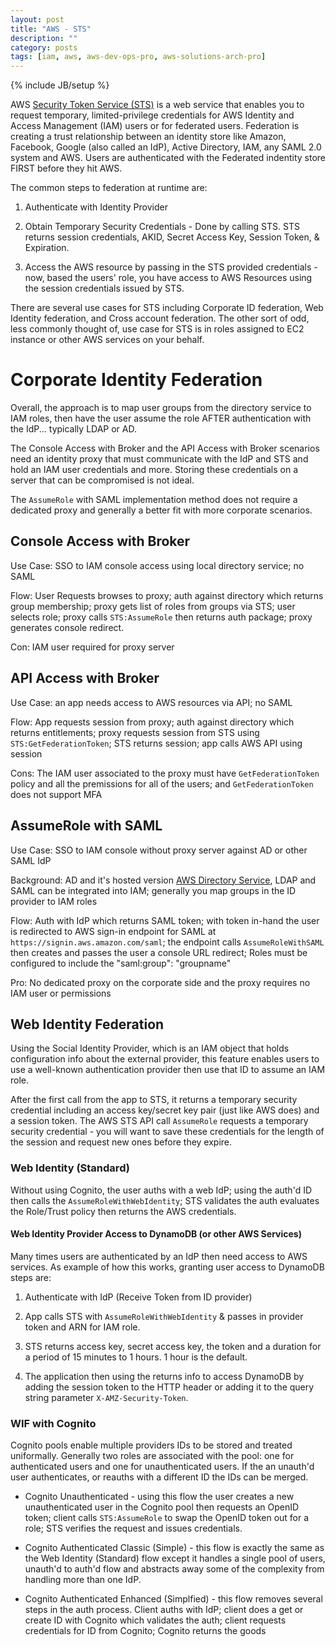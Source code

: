 ```yaml
---
layout: post
title: "AWS - STS"
description: ""
category: posts
tags: [iam, aws, aws-dev-ops-pro, aws-solutions-arch-pro]
---
```

{% include JB/setup %}

AWS [Security Token Service (STS)](http://docs.aws.amazon.com/STS/latest/APIReference/Welcome.html) is a web service that enables you to request temporary, limited-privilege credentials for AWS Identity and Access Management (IAM) users or for federated users. Federation is creating a trust relationship between an identity store like Amazon, Facebook, Google (also called an IdP), Active Directory, IAM, any SAML 2.0 system and AWS. Users are authenticated with the Federated indentity store FIRST before they hit AWS. 

The common steps to federation at runtime are:

1. Authenticate with Identity Provider 

2. Obtain Temporary Security Credentials - Done by calling STS. STS returns session credentials, AKID, Secret Access Key, Session Token, &amp; Expiration.

3. Access the AWS resource by passing in the STS provided credentials - now, based the users' role, you have access to AWS Resources using the session credentials issued by STS.

There are several use cases for STS including Corporate ID federation, Web Identity federation, and Cross account federation. The other sort of odd, less commonly thought of, use case for STS is in roles assigned to EC2 instance or other AWS services on your behalf.

# Corporate Identity Federation

Overall, the approach is to map user groups from the directory service to IAM roles, then have the user assume the role AFTER authentication with the IdP... typically LDAP or AD.

The Console Access with Broker and the API Access with Broker scenarios need an identity proxy that must communicate with the IdP and STS and hold an IAM user credentials and more. Storing these credentials on a server that can be compromised is not ideal.

The `AssumeRole` with SAML implementation method does not require a dedicated proxy and generally a better fit with more corporate scenarios. 

## Console Access with Broker

Use Case: SSO to IAM console access using local directory service; no SAML 

Flow: User Requests browses to proxy; auth against directory which returns group membership; proxy gets list of roles from groups via STS; user selects role; proxy calls `STS:AssumeRole` then returns auth package; proxy generates console redirect.

Con: IAM user required for proxy server 

## API Access with Broker

Use Case: an app needs access to AWS resources via API; no SAML

Flow: App requests session from proxy; auth against directory which returns entitlements; proxy requests session from STS using `STS:GetFederationToken`; STS returns session; app calls AWS API using session

Cons: The IAM user associated to the proxy must have `GetFederationToken` policy and all the premissions for all of the users; and `GetFederationToken` does not support MFA 

## AssumeRole with SAML

Use Case: SSO to IAM console without proxy server against AD or other SAML IdP

Background: AD and it's hosted version [AWS Directory Service](https://aws.amazon.com/directoryservice/), LDAP and SAML can be integrated into IAM; generally you map groups in the ID provider to IAM roles

Flow: Auth with IdP which returns SAML token; with token in-hand the user is redirected to AWS sign-in endpoint for SAML at `https://signin.aws.amazon.com/saml`; the endpoint calls `AssumeRoleWithSAML` then creates and passes the user a console URL redirect; Roles must be configured to include the "saml:group": "groupname"

Pro: No dedicated proxy on the corporate side and the proxy requires no IAM user or permissions

## Web Identity Federation

Using the Social Identity Provider, which is an IAM object that holds configuration info about the external provider, this feature enables users to use a well-known authentication provider then use that ID to assume an IAM role. 

After the first call from the app to STS, it returns a temporary security credential including an access key/secret key pair (just like AWS does) and a session token. The AWS STS API call `AssumeRole` requests a temporary security credential - you will want to save these credentials for the length of the session and request new ones before they expire.

### Web Identity (Standard)

Without using Cognito, the user auths with a web IdP; using the auth'd ID then calls the `AssumeRoleWithWebIdentity`; STS validates the auth evaluates the Role/Trust policy then returns the AWS credentials. 

#### Web Identity Provider Access to DynamoDB (or other AWS Services)

Many times users are authenticated by an IdP then need access to AWS services. As example of how this works, granting user access to DynamoDB steps are:

1. Authenticate with IdP (Receive Token from ID provider)

3. App calls STS with `AssumeRoleWithWebIdentity` &amp; passes in provider token and ARN for IAM role.

4. STS returns access key, secret access key, the token and a duration for a period of 15 minutes to 1 hours. 1 hour is the default.

5. The application then using the returns info to access DynamoDB by adding the session token to the HTTP header or adding it to the query string parameter `X-AMZ-Security-Token`.

### WIF with Cognito 

Cognito pools enable multiple providers IDs to be stored and treated uniformally. Generally two roles are associated with the pool: one for authenticated users and one for unauthenticated users. If the an unauth'd user authenticates, or reauths with a different ID the IDs can be merged.

- Cognito Unauthenticated - using this flow the user creates a new unauthenticated user in the Cognito pool then requests an OpenID token; client calls `STS:AssumeRole` to swap the OpenID token out for a role; STS verifies the request and issues credentials. 

- Cognito Authenticated Classic (Simple) - this flow is exactly the same as the Web Identity (Standard) flow except it handles a single pool of users, unauth'd to auth'd flow and abstracts away some of the complexity from handling more than one IdP. 

- Cognito Authenticated Enhanced (Simplfied) - this flow removes several steps in the auth process. Client auths with IdP; client does a get or create ID with Cognito which validates the auth; client requests credentials for ID from Cognito; Cognito returns the goods

